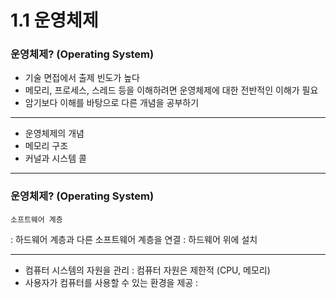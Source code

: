 # 1.1 운영체제
### 운영체제? (Operating System)
- 기술 면접에서 출제 빈도가 높다
- 메모리, 프로세스, 스레드 등을 이해하려면 운영체제에 대한 전반적인 이해가 필요
- 암기보다 이해를 바탕으로 다른 개념을 공부하기
***
- 운영체제의 개념
- 메모리 구조
- 커널과 시스템 콜
***

### 운영체제? (Operating System)
	소프트웨어 계층
: 하드웨어 계층과 다른 소프트웨어 계층을 연결
: 하드웨어 위에 설치
***
- 컴퓨터 시스템의 자원을 관리
: 컴퓨터 자원은 제한적 (CPU, 메모리)
- 사용자가 컴퓨터를 사용할 수 있는 환경을 제공
: 


